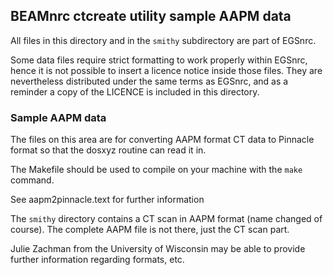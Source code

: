 ## BEAMnrc ctcreate utility sample AAPM data

All files in this directory and in the `smithy` subdirectory are part of EGSnrc.

Some data files require strict formatting to work properly within EGSnrc, hence
it is not possible to insert a licence notice inside those files. They
are nevertheless distributed under the same terms as EGSnrc, and as a reminder a
copy of the LICENCE is included in this directory.

### Sample AAPM data

The files on this area are for converting AAPM format CT data to Pinnacle format
so that the dosxyz routine can read it in.

The Makefile should be used to compile on your machine with the `make` command.

See aapm2pinnacle.text for further information

The `smithy` directory contains a CT scan in AAPM format (name changed of course).
The complete AAPM file is not there, just the CT scan part.

Julie Zachman from the University of Wisconsin may be able to provide further
information regarding formats, etc.